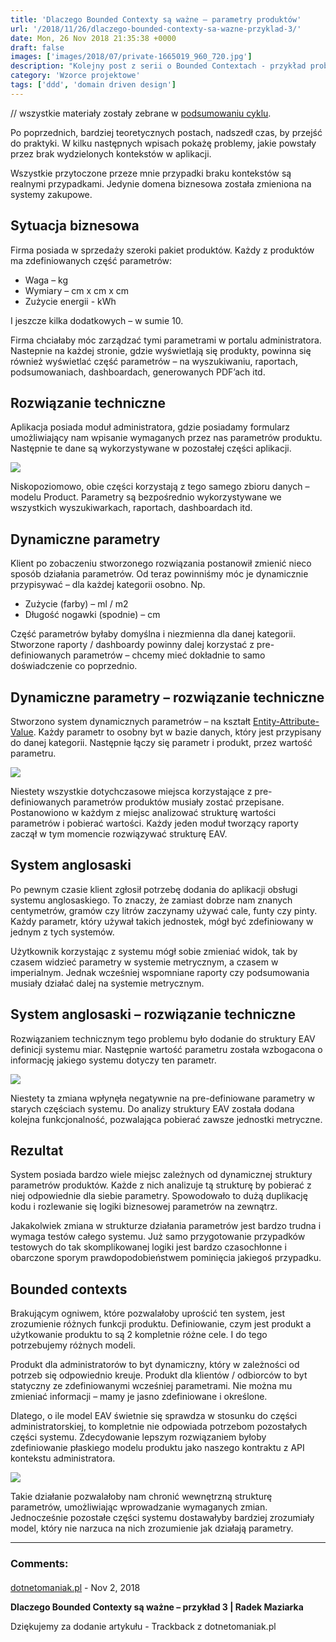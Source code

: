 ```yaml
---
title: 'Dlaczego Bounded Contexty są ważne – parametry produktów'
url: '/2018/11/26/dlaczego-bounded-contexty-sa-wazne-przyklad-3/'
date: Mon, 26 Nov 2018 21:35:38 +0000
draft: false
images: ['images/2018/07/private-1665019_960_720.jpg']
description: "Kolejny post z serii o Bounded Contextach - przykład problemów, gdy nie używamy kontekstów w naszych aplikacjach."
category: 'Wzorce projektowe'
tags: ['ddd', 'domain driven design']
---
```


 // wszystkie materiały zostały zebrane w [podsumowaniu cyklu](/2018/07/16/dlaczego-bounded-contexty-sa-wazne-podsumowanie/).

Po poprzednich, bardziej teoretycznych postach, nadszedł czas, by przejść do praktyki. W kilku następnych wpisach pokażę problemy, jakie powstały przez brak wydzielonych kontekstów w aplikacji.

Wszystkie przytoczone przeze mnie przypadki braku kontekstów są realnymi przypadkami. Jedynie domena biznesowa została zmieniona na systemy zakupowe.

## Sytuacja biznesowa

Firma posiada w sprzedaży szeroki pakiet produktów. Każdy z produktów ma zdefiniowanych część parametrów:

 *   Waga – kg
 *   Wymiary – cm x cm x cm
 *   Zużycie energii - kWh

I jeszcze kilka dodatkowych – w sumie 10.

Firma chciałaby móc zarządzać tymi parametrami w portalu administratora. Nastepnie na każdej stronie, gdzie wyświetlają się produkty, powinna się również wyświetlać część parametrów – na wyszukiwaniu, raportach, podsumowaniach, dashboardach, generowanych PDF’ach itd.

## Rozwiązanie techniczne

Aplikacja posiada moduł administratora, gdzie posiadamy formularz umożliwiający nam wpisanie wymaganych przez nas parametrów produktu. Następnie te dane są wykorzystywane w pozostałej części aplikacji.

[![](/images/2018/11/1.png)](/images/2018/11/1.png)

Niskopoziomowo, obie części korzystają z tego samego zbioru danych – modelu Product. Parametry są bezpośrednio wykorzystywane we wszystkich wyszukiwarkach, raportach, dashboardach itd.

## Dynamiczne parametry

Klient po zobaczeniu stworzonego rozwiązania postanowił zmienić nieco sposób działania parametrów. Od teraz powinniśmy móc je dynamicznie przypisywać – dla każdej kategorii osobno. Np.

 *   Zużycie (farby) – ml / m2
 *   Długość nogawki (spodnie) – cm

Część parametrów byłaby domyślna i niezmienna dla danej kategorii. Stworzone raporty / dashboardy powinny dalej korzystać z pre-definiowanych parametrów – chcemy mieć dokładnie to samo doświadczenie co poprzednio.

## Dynamiczne parametry – rozwiązanie techniczne

Stworzono system dynamicznych parametrów – na kształt [Entity-Attribute-Value](https://en.wikipedia.org/wiki/Entity%E2%80%93attribute%E2%80%93value_model). Każdy parametr to osobny byt w bazie danych, który jest przypisany do danej kategorii. Następnie łączy się parametr i produkt, przez wartość parametru.

[![](/images/2018/11/2.jpg)](/images/2018/11/2.jpg)

Niestety wszystkie dotychczasowe miejsca korzystające z pre-definiowanych parametrów produktów musiały zostać przepisane. Postanowiono w każdym z miejsc analizować strukturę wartości parametrów i pobierać wartości. Każdy jeden moduł tworzący raporty zaczął w tym momencie rozwiązywać strukturę EAV.

## System anglosaski

Po pewnym czasie klient zgłosił potrzebę dodania do aplikacji obsługi systemu anglosaskiego. To znaczy, że zamiast dobrze nam znanych centymetrów, gramów czy litrów zaczynamy używać cale, funty czy pinty. Każdy parametr, który używał takich jednostek, mógł być zdefiniowany w jednym z tych systemów.

Użytkownik korzystając z systemu mógł sobie zmieniać widok, tak by czasem widzieć parametry w systemie metrycznym, a czasem w imperialnym. Jednak wcześniej wspomniane raporty czy podsumowania musiały działać dalej na systemie metrycznym.

## System anglosaski – rozwiązanie techniczne

Rozwiązaniem technicznym tego problemu było dodanie do struktury EAV definicji systemu miar. Następnie wartość parametru została wzbogacona o informację jakiego systemu dotyczy ten parametr.

[![](/images/2018/11/3.jpg)](/images/2018/11/3.jpg)

Niestety ta zmiana wpłynęła negatywnie na pre-definiowane parametry w starych częściach systemu. Do analizy struktury EAV została dodana kolejna funkcjonalność, pozwalająca pobierać zawsze jednostki metryczne.

## Rezultat

System posiada bardzo wiele miejsc zależnych od dynamicznej struktury parametrów produktów. Każde z nich analizuje tą strukturę by pobierać z niej odpowiednie dla siebie parametry. Spowodowało to dużą duplikację kodu i rozlewanie się logiki biznesowej parametrów na zewnątrz.

Jakakolwiek zmiana w strukturze działania parametrów jest bardzo trudna i wymaga testów całego systemu. Już samo przygotowanie przypadków testowych do tak skomplikowanej logiki jest bardzo czasochłonne i obarczone sporym prawdopodobieństwem pominięcia jakiegoś przypadku.

## Bounded contexts

Brakującym ogniwem, które pozwalałoby uprościć ten system, jest zrozumienie różnych funkcji produktu. Definiowanie, czym jest produkt a użytkowanie produktu to są 2 kompletnie różne cele. I do tego potrzebujemy różnych modeli.

Produkt dla administratorów to byt dynamiczny, który w zależności od potrzeb się odpowiednio kreuje. Produkt dla klientów / odbiorców to byt statyczny ze zdefiniowanymi wcześniej parametrami. Nie można mu zmieniać informacji – mamy je jasno zdefiniowane i określone.

Dlatego, o ile model EAV świetnie się sprawdza w stosunku do części administratorskiej, to kompletnie nie odpowiada potrzebom pozostałych części systemu. Zdecydowanie lepszym rozwiązaniem byłoby zdefiniowanie płaskiego modelu produktu jako naszego kontraktu z API kontekstu administratora.

[![](/images/2018/11/4.jpg)](/images/2018/11/4.jpg)

Takie działanie pozwalałoby nam chronić wewnętrzną strukturę parametrów, umożliwiając wprowadzanie wymaganych zmian. Jednocześnie pozostałe części systemu dostawałyby bardziej zrozumiały model, który nie narzuca na nich zrozumienie jak działają parametry.

---
### Comments:
#### 
[dotnetomaniak.pl](https://dotnetomaniak.pl/Dlaczego-Bounded-Contexty-sa-wazne-przyklad-3-Radek-Maziarka "") - <time datetime="2018-11-27 21:47:19">Nov 2, 2018</time>

**Dlaczego Bounded Contexty są ważne – przykład 3 | Radek Maziarka**

Dziękujemy za dodanie artykułu - Trackback z dotnetomaniak.pl
